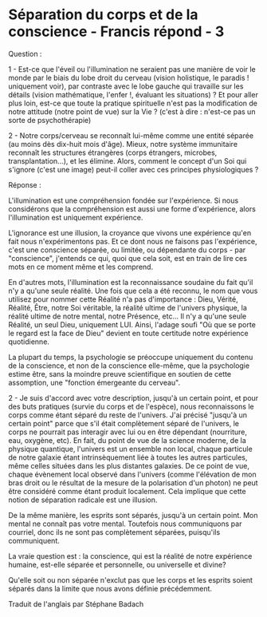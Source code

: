 # Séparation du corps et de la conscience - Francis répond - 3

Question :

1 - Est-ce que l'éveil ou l'illumination ne seraient pas une manière de voir le monde par le biais du lobe droit du cerveau (vision holistique, le paradis ! uniquement voir), par contraste avec le lobe gauche qui travaille sur les détails (vision mathématique, l'enfer !, évaluant les situations) ? Et pour aller plus loin, est-ce que toute la pratique spirituelle n'est pas la modification de notre attitude (notre point de vue) sur la Vie ? (c'est à dire : n'est-ce pas un sorte de psychothérapie)

2 - Notre corps/cerveau se reconnaît lui-même comme une entité séparée (au moins dès dix-huit mois d'âge). Mieux, notre système immunitaire reconnaît les structures étrangères (corps étrangers, microbes, transplantation...), et les élimine. Alors, comment le concept d'un Soi qui s'ignore (c'est une image) peut-il coller avec ces principes physiologiques ?

Réponse :

L'illumination est une compréhension fondée sur l'expérience. Si nous considérons que la compréhension est aussi une forme d'expérience, alors l'illumination est uniquement expérience.

L'ignorance est une illusion, la croyance que vivons une expérience qu'en fait nous n'expérimentons pas. Et ce dont nous ne faisons pas l'expérience, c'est une conscience séparée, ou limitée, ou dépendante du corps - par "conscience", j'entends ce qui, quoi que cela soit, est en train de lire ces mots en ce moment même et les comprend.

En d'autres mots, l'illumination est la reconnaissance soudaine du fait qu'il n'y a qu'une seule réalité. Une fois que cela a été reconnu, le nom que vous utilisez pour nommer cette Réalité n'a pas d'importance : Dieu, Vérité, Réalité, Être, notre Soi véritable, la réalité ultime de l'univers physique, la réalité ultime de notre mental, notre Présence, etc... Il n'y a qu'une seule Réalité, un seul Dieu, uniquement LUI. Ainsi, l'adage soufi "Où que se porte le regard est la face de Dieu" devient en toute certitude notre expérience quotidienne.

La plupart du temps, la psychologie se préoccupe uniquement du contenu de la conscience, et non de la conscience elle-même, que la psychologie estime être, sans la moindre preuve scientifique en soutien de cette assomption, une "fonction émergeante du cerveau".

2 - Je suis d'accord avec votre description, jusqu'à un certain point, et pour des buts pratiques (survie du corps et de l'espèce), nous reconnaissons le corps comme étant séparé du reste de l'univers. J'ai précisé "jusqu'à un certain point" parce que s'il était complètement séparé de l'univers, le corps ne pourrait pas interagir avec lui ou en être dépendant (nourriture, eau, oxygène, etc). En fait, du point de vue de la science moderne, de la physique quantique, l'univers est un ensemble non local, chaque particule de notre galaxie étant intrinsèquement liée à toutes les autres particules, même celles situées dans les plus distantes galaxies. De ce point de vue, chaque évènement local observé dans l'univers (comme l'élévation de mon bras droit ou le résultat de la mesure de la polarisation d'un photon) ne peut être considéré comme étant produit localement. Cela implique que cette notion de séparation radicale est une illusion.

De la même manière, les esprits sont séparés, jusqu'à un certain point. Mon mental ne connaît pas votre mental. Toutefois nous communiquons par courriel, donc ils ne sont pas complètement séparées, puisqu'ils communiquent.

La vraie question est : la conscience, qui est la réalité de notre expérience humaine, est-elle séparée et personnelle, ou universelle et divine?

Qu'elle soit ou non séparée n'exclut pas que les corps et les esprits soient séparés dans la limite que nous avons définie précédemment.

Traduit de l'anglais par Stéphane Badach

